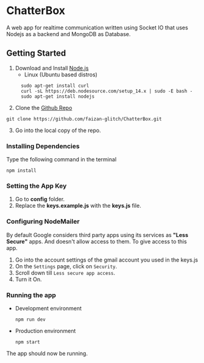 # ChatterBox
A web app for realtime communication written using Socket IO that uses Nodejs as a backend and MongoDB as Database.
## Getting Started
1. Download and Install [Node.js](https://nodejs.org/en/download/)
      * Linux (Ubuntu based distros)
      ```console
        sudo apt-get install curl
        curl -sL https://deb.nodesource.com/setup_14.x | sudo -E bash -
        sudo apt-get install nodejs
      ```
2. Clone the [Github Repo](https://github.com/faizan-glitch/ChatterBox.git)
  ```properties
  git clone https://github.com/faizan-glitch/ChatterBox.git
  ```
3. Go into the local copy of the repo.
### Installing Dependencies
Type the following command in the terminal
 ```properties
 npm install
 ```
### Setting the App Key
1. Go to **config** folder.
2. Replace the **keys.example.js** with the **keys.js** file. 
### Configuring NodeMailer
By default Google considers third party apps using its services as **"Less Secure"** apps. And doesn't allow access to them. 
To give access to this app.
1. Go into the account settings of the gmail account you used in the keys.js
2. On the `Settings` page, click on `Security`.
3. Scroll down till `Less secure app access`.
4. Turn it On.
### Running the app
  * Development environment
    ```properties
    npm run dev
    ```
  * Production environment
    ```properties
    npm start
    ```
The app should now be running.
